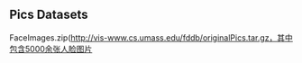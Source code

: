 ## Pics Datasets

FaceImages.zip(http://vis-www.cs.umass.edu/fddb/originalPics.tar.gz，其中包含5000余张人脸图片